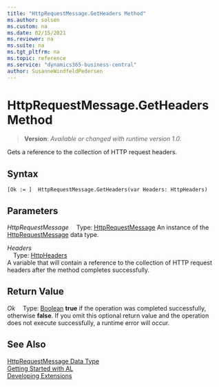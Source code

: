 ```yaml
---
title: "HttpRequestMessage.GetHeaders Method"
ms.author: solsen
ms.custom: na
ms.date: 02/15/2021
ms.reviewer: na
ms.suite: na
ms.tgt_pltfrm: na
ms.topic: reference
ms.service: "dynamics365-business-central"
author: SusanneWindfeldPedersen
---
```

[//]: # (START>DO_NOT_EDIT)
[//]: # (IMPORTANT:Do not edit any of the content between here and the END>DO_NOT_EDIT.)
[//]: # (Any modifications should be made in the .xml files in the ModernDev repo.)
# HttpRequestMessage.GetHeaders Method
> **Version**: _Available or changed with runtime version 1.0._

Gets a reference to the collection of HTTP request headers.


## Syntax
```
[Ok := ]  HttpRequestMessage.GetHeaders(var Headers: HttpHeaders)
```
## Parameters
*HttpRequestMessage*
&emsp;Type: [HttpRequestMessage](httprequestmessage-data-type.md)
An instance of the [HttpRequestMessage](httprequestmessage-data-type.md) data type.

*Headers*  
&emsp;Type: [HttpHeaders](../httpheaders/httpheaders-data-type.md)  
A variable that will contain a reference to the collection of HTTP request headers after the method completes successfully.  


## Return Value
*Ok*
&emsp;Type: [Boolean](../boolean/boolean-data-type.md)
**true** if the operation was completed successfully, otherwise **false**. If you omit this optional return value and the operation does not execute successfully, a runtime error will occur.  


[//]: # (IMPORTANT: END>DO_NOT_EDIT)
## See Also
[HttpRequestMessage Data Type](httprequestmessage-data-type.md)  
[Getting Started with AL](../../devenv-get-started.md)  
[Developing Extensions](../../devenv-dev-overview.md)